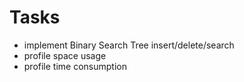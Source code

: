 # Tasks
* implement Binary Search Tree insert/delete/search
* profile space usage
* profile time consumption
